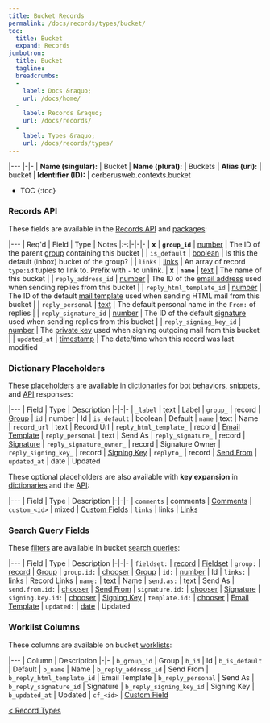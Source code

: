 ```yaml
---
title: Bucket Records
permalink: /docs/records/types/bucket/
toc:
  title: Bucket
  expand: Records
jumbotron:
  title: Bucket
  tagline: 
  breadcrumbs:
  -
    label: Docs &raquo;
    url: /docs/home/
  -
    label: Records &raquo;
    url: /docs/records/
  -
    label: Types &raquo;
    url: /docs/records/types/
---
```


|---
|-|-
| **Name (singular):** | Bucket
| **Name (plural):** | Buckets
| **Alias (uri):** | bucket
| **Identifier (ID):** | cerberusweb.contexts.bucket

* TOC
{:toc}

### Records API

These fields are available in the [Records API](/docs/api/endpoints/records/) and [packages](/docs/packages/):

|---
| Req'd | Field | Type | Notes
|:-:|-|-|-
| **x** | **`group_id`** | [number](/docs/records/fields/types/number/) | The ID of the parent [group](/docs/records/types/group/) containing this bucket 
|   | `is_default` | [boolean](/docs/records/fields/types/boolean/) | Is this the default (inbox) bucket of the group? 
|   | `links` | [links](/docs/records/fields/types/links/) | An array of record `type:id` tuples to link to. Prefix with `-` to unlink. 
| **x** | **`name`** | [text](/docs/records/fields/types/text/) | The name of this bucket 
|   | `reply_address_id` | [number](/docs/records/fields/types/number/) | The ID of the [email address](/docs/records/types/address/) used when sending replies from this bucket 
|   | `reply_html_template_id` | [number](/docs/records/fields/types/number/) | The ID of the default [mail template](/docs/records/types/html_template/) used when sending HTML mail from this bucket 
|   | `reply_personal` | [text](/docs/records/fields/types/text/) | The default personal name in the `From:` of replies 
|   | `reply_signature_id` | [number](/docs/records/fields/types/number/) | The ID of the default [signature](/docs/records/types/email_signature/) used when sending replies from this bucket 
|   | `reply_signing_key_id` | [number](/docs/records/fields/types/number/) | The [private key](/docs/records/types/gpg_private_key/) used when signing outgoing mail from this bucket 
|   | `updated_at` | [timestamp](/docs/records/fields/types/timestamp/) | The date/time when this record was last modified 

### Dictionary Placeholders

These [placeholders](/docs/bots/scripting/placeholders/) are available in [dictionaries](/docs/bots/behaviors/dictionaries/) for [bot behaviors](/docs/bots/behaviors/), [snippets](/docs/snippets/), and [API](/docs/api/) responses:

|---
| Field | Type | Description
|-|-|-
| `_label` | text | Label
| `group_` | record | [Group](/docs/records/types/group/)
| `id` | number | Id
| `is_default` | boolean | Default
| `name` | text | Name
| `record_url` | text | Record Url
| `reply_html_template_` | record | [Email Template](/docs/records/types/html_template/)
| `reply_personal` | text | Send As
| `reply_signature_` | record | [Signature](/docs/records/types/email_signature/)
| `reply_signature_owner_` | record | Signature Owner
| `reply_signing_key_` | record | [Signing Key](/docs/records/types/gpg_private_key/)
| `replyto_` | record | [Send From](/docs/records/types/address/)
| `updated_at` | date | Updated

These optional placeholders are also available with **key expansion** in [dictionaries](/docs/bots/behaviors/dictionaries/key-expansion/) and the [API](/docs/api/responses/#expanding-keys-in-api-requests):

|---
| Field | Type | Description
|-|-|-
| `comments` | comments | [Comments](/docs/bots/behaviors/dictionaries/key-expansion/#comments)
| `custom_<id>` | mixed | [Custom Fields](/docs/bots/behaviors/dictionaries/key-expansion/#custom-fields)
| `links` | links | [Links](/docs/bots/behaviors/dictionaries/key-expansion/#links)
	
### Search Query Fields

These [filters](/docs/search/filters/) are available in bucket [search queries](/docs/search/):

|---
| Field | Type | Description
|-|-|-
| `fieldset:` | [record](/docs/search/deep-search/) | [Fieldset](/docs/records/types/custom_fieldset/)
| `group:` | [record](/docs/search/deep-search/) | [Group](/docs/records/types/group/)
| `group.id:` | [chooser](/docs/search/filters/choosers/) | [Group](/docs/records/types/group/)
| `id:` | [number](/docs/search/filters/numbers/) | Id
| `links:` | [links](/docs/search/filters/links/) | Record Links
| `name:` | [text](/docs/search/filters/text/) | Name
| `send.as:` | [text](/docs/search/filters/text/) | Send As
| `send.from.id:` | [chooser](/docs/search/filters/choosers/) | [Send From](/docs/records/types/address/)
| `signature.id:` | [chooser](/docs/search/filters/choosers/) | [Signature](/docs/records/types/email_signature/)
| `signing.key.id:` | [chooser](/docs/search/filters/choosers/) | [Signing Key](/docs/records/types/gpg_private_key/)
| `template.id:` | [chooser](/docs/search/filters/choosers/) | [Email Template](/docs/records/types/html_template/)
| `updated:` | [date](/docs/search/filters/dates/) | Updated
	
### Worklist Columns

These columns are available on bucket [worklists](/docs/worklists/):

|---
| Column | Description
|-|-
| `b_group_id` | Group
| `b_id` | Id
| `b_is_default` | Default
| `b_name` | Name
| `b_reply_address_id` | Send From
| `b_reply_html_template_id` | Email Template
| `b_reply_personal` | Send As
| `b_reply_signature_id` | Signature
| `b_reply_signing_key_id` | Signing Key
| `b_updated_at` | Updated
| `cf_<id>` | [Custom Field](/docs/records/types/custom_field/)

<div class="section-nav">
	<div class="left">
		<a href="/docs/records/types/" class="prev">&lt; Record Types</a>
	</div>
	<div class="right align-right">
	</div>
</div>
<div class="clear"></div>